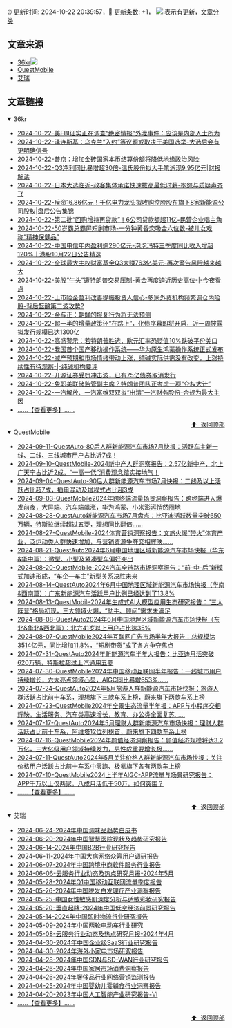 ##

:alarm_clock: 更新时间: 2024-10-22 20:39:57，:rocket: 更新条数: +1， ![](/assets/dot.png) 表示有更新，[文章分类](/TAGS.md)

## 文章来源

- [36kr](#36kr)![](/assets/dot.png)   
- [QuestMobile](#questmobile)  
- [艾瑞](#艾瑞)  

## 文章链接

<details open>
<summary id="36kr">
 36kr
</summary>


- [2024-10-22-美FBI证实正在调查“绝密情报”外泄事件：应该是内部人士所为](https://www.cls.cn/detail/1833997)  
- [2024-10-22-泽连斯基：乌克兰“入约”等议题或取决于美国选举-大选后会有更明确信号](https://www.cls.cn/detail/1833988)  
- [2024-10-22-普京：增加金砖国家本币结算份额将降低地缘政治风险](https://www.cls.cn/detail/1833959)  
- [2024-10-22-Q3净利同比暴增超30倍-温氏股份拟大手笔派现9.95亿元|财报解读](https://www.cls.cn/detail/1833939)  
- [2024-10-22-日本大选临近-政客集体承诺快速拔高最低时薪-抱怨与质疑声齐飞](https://www.cls.cn/detail/1833937)  
- [2024-10-22-斥资16.86亿元！千亿电力龙头拟收购控股股东旗下8家新能源公司股权|盘后公告集锦](https://www.cls.cn/detail/1833918)  
- [2024-10-22-第二批“回购增持再贷款”！6公司贷款额超11亿-民营企业唱主角](https://www.cls.cn/detail/1833897)  
- [2024-10-22-50岁霸总霸屏短剧市场-一分钟黄昏恋吸金六位数-被儿女戏称“精神保健品”](https://www.cls.cn/detail/1833870)  
- [2024-10-22-中国电信年内盈利逾290亿元-泡泡玛特三季度同比收入增超120%｜港股10月22日公告精选](https://www.cls.cn/detail/1833816)  
- [2024-10-22-全球最大主权财富基金Q3大赚763亿美元-再次警告风险越来越大](https://www.cls.cn/detail/1833793)  
- [2024-10-22-美股“牛头”遭特朗普交易压制-黄金再度迫近历史高位-|-今夜看点](https://www.cls.cn/detail/1833842)  
- [2024-10-22-上市险企盈利改善提振投资人信心-多家外资机构频繁调仓内险股-背后酝酿第二波攻势?](https://www.cls.cn/detail/1833819)  
- [2024-10-22-金与正：朝鲜的报复行为将无法预测](https://www.cls.cn/detail/1833787)  
- [2024-10-22-超一半的增量政策还“在路上”，化债序幕即将开启，近一周披露拟发行规模已达1300亿](https://www.cls.cn/detail/1833726)  
- [2024-10-22-高盛警示：若特朗普胜选，欧元汇率恐贬值10%跌破平价关口](https://www.cls.cn/detail/1833744)  
- [2024-10-22-我国首个国产移动操作系统——华为原生鸿蒙操作系统正式发布](https://www.cls.cn/detail/1833745)  
- [2024-10-22-减产预期和市场情绪带动上涨，纯碱实际供需没有改变，上涨持续性有待观察-|-纯碱机构要评](https://www.cls.cn/detail/1833613)  
- [2024-10-22-开源证券受罚冲击波，已有75亿债券取消发行](https://www.cls.cn/detail/1833535)  
- [2024-10-22-免职美联储监管副主席？特朗普团队正考虑一项“夺权大计”](https://www.cls.cn/detail/1833352)  
- [2024-10-22-一汽解放、一汽富维双双拟“出清”一汽财务股份-合规为最大主因](https://www.cls.cn/detail/1833463)  
- [......【查看更多】......](/details/36kr.md)

<div align="right"><a href="#文章来源">⬆ &nbsp;返回顶部</a></div>
</details>

<details open>
<summary id="questmobile">
 QuestMobile
</summary>


- [2024-09-11-QuestAuto-80后人群新能源汽车市场7月快报：活跃车主新一线、二线、三线城市用户占比近7成！](https://www.questmobile.com.cn/research/report/1833701576646168577)  
- [2024-09-10-QuestMobile-2024新中产人群洞察报告：2.57亿新中产，北上广天宁占比近2成，“一高一低”消费观念踏实接地气！](https://www.questmobile.com.cn/research/report/1833342468835348482)  
- [2024-09-04-QuestAuto-90后人群新能源汽车市场7月快报：二线及以上活跃占比超7成，插电混动及增程式占比超3成](https://www.questmobile.com.cn/research/report/1831286487502655489)  
- [2024-09-03-QuestMobile2024年跨终端流量场景洞察报告：跨终端进入爆发前夜，大屏端、汽车端飙涨，华为鸿蒙、小米澎湃悄然圈地](https://www.questmobile.com.cn/research/report/1830813680100544513)  
- [2024-08-28-QuestAuto新能源汽车市场7月盘点：比亚迪活跃数量突破650万辆，特斯拉继续超过五菱，理想同比翻倍……](https://www.questmobile.com.cn/research/report/1828642455068708865)  
- [2024-08-27-QuestMobile-2024体育营销洞察报告：文旅火爆“带火”体育产业，泛运动类人群快速增加，与营销资源争夺交相辉映……](https://www.questmobile.com.cn/research/report/1828363311495876609)  
- [2024-08-21-QuestAuto2024年6月中国地理区域新能源汽车市场快报（华东&华中篇）：微型、小型及紧凑型车偏好突出](https://www.questmobile.com.cn/research/report/1826095570143514626)  
- [2024-08-20-QuestMobile-2024汽车全链路市场洞察报告：“前-中-后”新模式加速形成，“车企—车主”新型关系决胜未来](https://www.questmobile.com.cn/research/report/1825779896955277314)  
- [2024-08-14-QuestAuto2024年6月中国地理区域新能源汽车市场快报（华南&西南篇）：广东新能源汽车活跃用户比例已经达到了13.8%](https://www.questmobile.com.cn/research/report/1823558475680157697)  
- [2024-08-13-QuestMobile2024年生成式AI大模型应用生态研究报告：“三大阵营”格局初现，三大领域火爆，“助手、顾问”需求未满足](https://www.questmobile.com.cn/research/report/1823195552625561601)  
- [2024-08-08-QuestAuto2024年6月中国地理区域新能源汽车市场快报（东北&华北&西北篇）：北方41岁以上用户占比达35%](https://www.questmobile.com.cn/research/report/1821395131447742466)  
- [2024-08-07-QuestMobile2024年互联网广告市场半年大报告：总规模达3514亿元，同比增加11.8%，“短剧带货”成了各方争夺焦点](https://www.questmobile.com.cn/research/report/1821103644243759105)  
- [2024-07-31-QuestAuto2024年新能源汽车半年大报告：比亚迪月活突破620万辆，特斯拉超过上汽通用五菱](https://www.questmobile.com.cn/research/report/1818489951324573697)  
- [2024-07-30-QuestMobile2024年中国移动互联网半年报告：一线城市用户持续增长，六大亮点领域凸显，AIGC同比暴增653%……](https://www.questmobile.com.cn/research/report/1818126420037177346)  
- [2024-07-24-QuestAuto2024年5月旅游人群新能源汽车市场快报：旅游人群活跃占比前十车系，理想旗下三款车系上榜，蔚来旗下两款车系上榜](https://www.questmobile.com.cn/research/report/1815944383763156993)  
- [2024-07-23-QuestMobile2024年全景生态流量半年报：APP与小程序交相辉映，生活服务、汽车类高速增长，教育、办公类全面复苏……](https://www.questmobile.com.cn/research/report/1815588709535420417)  
- [2024-07-17-QuestAuto2024年5月理财人群新能源汽车市场快报：理财人群活跃占比前十车系，阿维塔12位列榜首，蔚来旗下四款车系上榜](https://www.questmobile.com.cn/research/report/1813418797819858945)  
- [2024-07-16-QuestMobile2024年颜值经济洞察报告：颜值经济规模将达3.2万亿，三大亿级用户领域持续发力，男性成重要增长极……](https://www.questmobile.com.cn/research/report/1813143370060632065)  
- [2024-07-11-QuestAuto2024年5月关注价格人群新能源汽车市场快报：关注价格用户活跃占比前十车系中零跑、极氪旗下各有两款车上榜](https://www.questmobile.com.cn/research/report/1811248209776971777)  
- [2024-07-10-QuestMobile2024上半年AIGC-APP流量与场景研究报告：APP千万以上仅两家，八成月活低于50万，如何突围？](https://www.questmobile.com.cn/research/report/1810879579541311490)  
- [......【查看更多】......](/details/QuestMobile.md)

<div align="right"><a href="#文章来源">⬆ &nbsp;返回顶部</a></div>
</details>

<details open>
<summary id="艾瑞">
 艾瑞
</summary>


- [2024-06-24-2024年中国调味品趋势白皮书](https://report.iresearch.cn/report/202406/4356.shtml)  
- [2024-06-20-2024年中国智慧医院现状及趋势研究报告](https://report.iresearch.cn/report/202406/4355.shtml)  
- [2024-06-14-2024年中国B2B行业研究报告](https://report.iresearch.cn/report/202406/4354.shtml)  
- [2024-06-11-2024年中国大病网络众筹用户调研报告](https://report.iresearch.cn/report/202406/4353.shtml)  
- [2024-06-07-2024年中国跨境电商软件服务行业报告](https://report.iresearch.cn/report/202406/4352.shtml)  
- [2024-06-06-云服务行业动态及热点研究月报-2024年5月](https://report.iresearch.cn/report/202406/4351.shtml)  
- [2024-05-28-2024年Q1中国移动互联网流量季度报告](https://report.iresearch.cn/report/202405/4350.shtml)  
- [2024-05-26-2024年中国脱发白发理疗产业洞察报告](https://report.iresearch.cn/report/202405/4349.shtml)  
- [2024-05-25-中国女性敏感肌深度分析与适敏彩妆研究报告](https://report.iresearch.cn/report/202405/4348.shtml)  
- [2024-05-20-垂直起降-2024年中国低空经济前景研究报告](https://report.iresearch.cn/report/202405/4347.shtml)  
- [2024-05-14-2024年中国即时物流行业研究报告](https://report.iresearch.cn/report/202405/4346.shtml)  
- [2024-05-09-2024年中国两轮电动车行业研究](https://report.iresearch.cn/report/202405/4345.shtml)  
- [2024-05-08-云服务行业动态及热点研究月报-2024年4月](https://report.iresearch.cn/report/202405/4344.shtml)  
- [2024-04-30-2024年中国企业级SaaS行业研究报告](https://report.iresearch.cn/report/202404/4342.shtml)  
- [2024-04-30-2024年海外小家电市场研究报告](https://report.iresearch.cn/report/202404/4343.shtml)  
- [2024-04-28-2024年中国SDN与SD-WAN行业研究报告](https://report.iresearch.cn/report/202404/4341.shtml)  
- [2024-04-26-2024年中国家居市场消费洞察报告](https://report.iresearch.cn/report/202404/4339.shtml)  
- [2024-04-26-2024年奢侈品行业网络营销监测报告](https://report.iresearch.cn/report/202404/4340.shtml)  
- [2024-04-25-2024年中国婴幼儿零辅食行业洞察报告](https://report.iresearch.cn/report/202404/4338.shtml)  
- [2024-04-20-2023年中国人工智能产业研究报告-VI](https://report.iresearch.cn/report/202404/4336.shtml)  
- [......【查看更多】......](/details/艾瑞.md)

<div align="right"><a href="#文章来源">⬆ &nbsp;返回顶部</a></div>
</details>
